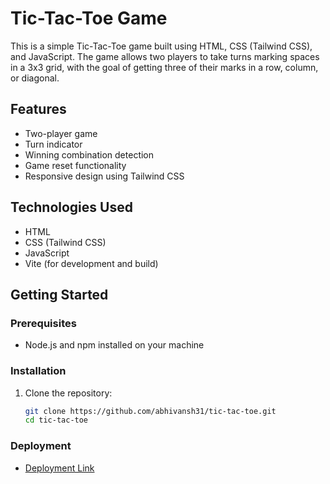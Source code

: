 # Tic-Tac-Toe Game

This is a simple Tic-Tac-Toe game built using HTML, CSS (Tailwind CSS), and JavaScript. The game allows two players to take turns marking spaces in a 3x3 grid, with the goal of getting three of their marks in a row, column, or diagonal.

## Features

- Two-player game
- Turn indicator
- Winning combination detection
- Game reset functionality
- Responsive design using Tailwind CSS

## Technologies Used

- HTML
- CSS (Tailwind CSS)
- JavaScript
- Vite (for development and build)

## Getting Started

### Prerequisites

- Node.js and npm installed on your machine

### Installation

1. Clone the repository:

   ```bash
   git clone https://github.com/abhivansh31/tic-tac-toe.git
   cd tic-tac-toe

### Deployment

- [Deployment Link](https://tic-tac-toe-bay-tau.vercel.app/)
